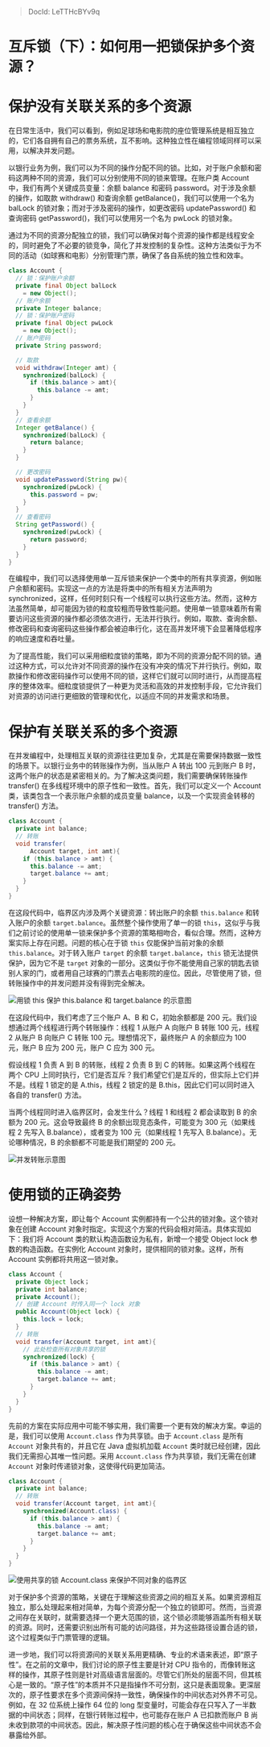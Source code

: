 > DocId: LeTTHcBYv9q

# 互斥锁（下）：如何用一把锁保护多个资源？

# 保护没有关联关系的多个资源

在日常生活中，我们可以看到，例如足球场和电影院的座位管理系统是相互独立的，它们各自拥有自己的票务系统，互不影响。这种独立性在编程领域同样可以采用，以解决并发问题。

以银行业务为例，我们可以为不同的操作分配不同的锁。比如，对于账户余额和密码这两种不同的资源，我们可以分别使用不同的锁来管理。在账户类 Account 中，我们有两个关键成员变量：余额 balance 和密码 password。对于涉及余额的操作，如取款 withdraw() 和查询余额 getBalance()，我们可以使用一个名为 balLock 的锁对象；而对于涉及密码的操作，如更改密码 updatePassword() 和查询密码 getPassword()，我们可以使用另一个名为 pwLock 的锁对象。

通过为不同的资源分配独立的锁，我们可以确保对每个资源的操作都是线程安全的，同时避免了不必要的锁竞争，简化了并发控制的复杂性。这种方法类似于为不同的活动（如球赛和电影）分别管理门票，确保了各自系统的独立性和效率。

```java
class Account {
  // 锁：保护账户余额
  private final Object balLock
    = new Object();
  // 账户余额
  private Integer balance;
  // 锁：保护账户密码
  private final Object pwLock
    = new Object();
  // 账户密码
  private String password;

  // 取款
  void withdraw(Integer amt) {
    synchronized(balLock) {
      if (this.balance > amt){
        this.balance -= amt;
      }
    }
  }
  // 查看余额
  Integer getBalance() {
    synchronized(balLock) {
      return balance;
    }
  }

  // 更改密码
  void updatePassword(String pw){
    synchronized(pwLock) {
      this.password = pw;
    }
  }
  // 查看密码
  String getPassword() {
    synchronized(pwLock) {
      return password;
    }
  }
}
```

在编程中，我们可以选择使用单一互斥锁来保护一个类中的所有共享资源，例如账户余额和密码。实现这一点的方法是将类中的所有相关方法声明为 synchronized，这样，任何时刻只有一个线程可以执行这些方法。然而，这种方法虽然简单，却可能因为锁的粒度较粗而导致性能问题。使用单一锁意味着所有需要访问这些资源的操作都必须依次进行，无法并行执行。例如，取款、查询余额、修改密码和查询密码这些操作都会被迫串行化，这在高并发环境下会显著降低程序的响应速度和吞吐量。

为了提高性能，我们可以采用细粒度锁的策略，即为不同的资源分配不同的锁。通过这种方式，可以允许对不同资源的操作在没有冲突的情况下并行执行。例如，取款操作和修改密码操作可以使用不同的锁，这样它们就可以同时进行，从而提高程序的整体效率。细粒度锁提供了一种更为灵活和高效的并发控制手段，它允许我们对资源的访问进行更细致的管理和优化，以适应不同的并发需求和场景。

# 保护有关联关系的多个资源

在并发编程中，处理相互关联的资源往往更加复杂，尤其是在需要保持数据一致性的场景下。以银行业务中的转账操作为例，当从账户 A 转出 100 元到账户 B 时，这两个账户的状态是紧密相关的。为了解决这类问题，我们需要确保转账操作 transfer() 在多线程环境中的原子性和一致性。首先，我们可以定义一个 Account 类，该类包含一个表示账户余额的成员变量 balance，以及一个实现资金转移的 transfer() 方法。

```java
class Account {
  private int balance;
  // 转账
  void transfer(
      Account target, int amt){
    if (this.balance > amt) {
      this.balance -= amt;
      target.balance += amt;
    }
  }
}
```

在这段代码中，临界区内涉及两个关键资源：转出账户的余额 `this.balance` 和转入账户的余额 `target.balance`。虽然整个操作使用了单一的锁 `this`，这似乎与我们之前讨论的使用单一锁来保护多个资源的策略相吻合，看似合理。然而，这种方案实际上存在问题。问题的核心在于锁 `this` 仅能保护当前对象的余额 `this.balance`。对于转入账户 `target` 的余额 `target.balance`，`this` 锁无法提供保护，因为它不是 `target` 对象的一部分。这类似于你不能使用自己家的钥匙去锁别人家的门，或者用自己球赛的门票去占电影院的座位。因此，尽管使用了锁，但转账操作中的并发问题并没有得到完全解决。

![用锁 this 保护 this.balance 和 target.balance 的示意图](https://ngte-superbed.oss-cn-beijing.aliyuncs.com/uPic/GGKXAlQDzb1Z.png)

在这段代码中，我们考虑了三个账户 A、B 和 C，初始余额都是 200 元。我们设想通过两个线程进行两个转账操作：线程 1 从账户 A 向账户 B 转账 100 元，线程 2 从账户 B 向账户 C 转账 100 元。理想情况下，最终账户 A 的余额应为 100 元，账户 B 应为 200 元，账户 C 应为 300 元。

假设线程 1 负责 A 到 B 的转账，线程 2 负责 B 到 C 的转账。如果这两个线程在两个 CPU 上同时执行，它们是否互斥？我们希望它们是互斥的，但实际上它们并不是。线程 1 锁定的是 A.this，线程 2 锁定的是 B.this，因此它们可以同时进入各自的 transfer() 方法。

当两个线程同时进入临界区时，会发生什么？线程 1 和线程 2 都会读取到 B 的余额为 200 元。这会导致最终 B 的余额出现竞态条件，可能变为 300 元（如果线程 2 先写入 B.balance），或者变为 100 元（如果线程 1 先写入 B.balance）。无论哪种情况，B 的余额都不可能是我们期望的 200 元。

![并发转账示意图](https://ngte-superbed.oss-cn-beijing.aliyuncs.com/uPic/zXM38Me9bGGw.png)

# 使用锁的正确姿势

设想一种解决方案，即让每个 Account 实例都持有一个公共的锁对象。这个锁对象在创建 Account 对象时指定。实现这个方案的代码会相对简洁。具体实现如下：我们将 Account 类的默认构造函数设为私有，新增一个接受 Object lock 参数的构造函数。在实例化 Account 对象时，提供相同的锁对象。这样，所有 Account 实例都将共用这一锁对象。

```java
class Account {
  private Object lock；
  private int balance;
  private Account();
  // 创建 Account 时传入同一个 lock 对象
  public Account(Object lock) {
    this.lock = lock;
  }
  // 转账
  void transfer(Account target, int amt){
    // 此处检查所有对象共享的锁
    synchronized(lock) {
      if (this.balance > amt) {
        this.balance -= amt;
        target.balance += amt;
      }
    }
  }
}
```

先前的方案在实际应用中可能不够实用，我们需要一个更有效的解决方案。幸运的是，我们可以使用 `Account.class` 作为共享锁。由于 `Account.class` 是所有 `Account` 对象共有的，并且它在 Java 虚拟机加载 `Account` 类时就已经创建，因此我们无需担心其唯一性问题。采用 `Account.class` 作为共享锁，我们无需在创建 `Account` 对象时传递锁对象，这使得代码更加简洁。

```java
class Account {
  private int balance;
  // 转账
  void transfer(Account target, int amt){
    synchronized(Account.class) {
      if (this.balance > amt) {
        this.balance -= amt;
        target.balance += amt;
      }
    }
  }
}
```

![使用共享的锁 Account.class 来保护不同对象的临界区](https://ngte-superbed.oss-cn-beijing.aliyuncs.com/uPic/iJYZSvUsVOcw.png)

对于保护多个资源的策略，关键在于理解这些资源之间的相互关系。如果资源相互独立，那么处理起来相对简单，为每个资源分配一个独立的锁即可。然而，当资源之间存在关联时，就需要选择一个更大范围的锁，这个锁必须能够涵盖所有相关联的资源。同时，还需要识别出所有可能的访问路径，并为这些路径设置合适的锁，这个过程类似于门票管理的逻辑。

进一步地，我们可以将资源间的关联关系用更精确、专业的术语来表述，即“原子性”。在之前的文章中，我们讨论的原子性主要是针对 CPU 指令的，而像转账这样的操作，其原子性则是针对高级语言层面的。尽管它们所处的层面不同，但其核心是一致的。“原子性”的本质并不只是指操作不可分割，这只是表面现象。更深层次的，原子性要求在多个资源间保持一致性，确保操作的中间状态对外界不可见。例如，在 32 位系统上操作 64 位的 long 型变量时，可能会存在只写入了一半数据的中间状态；同样，在银行转账过程中，也可能存在账户 A 已扣款而账户 B 尚未收到款项的中间状态。因此，解决原子性问题的核心在于确保这些中间状态不会暴露给外部。
